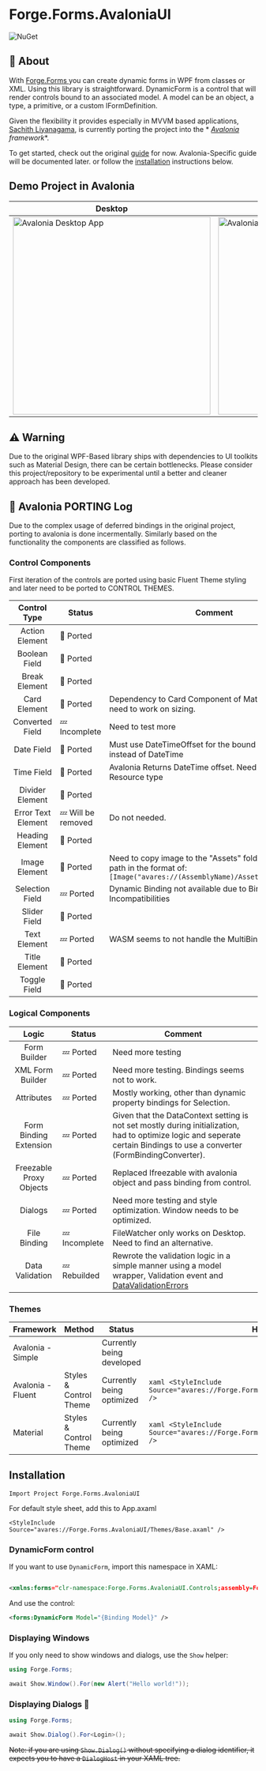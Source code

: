 # Forge.Forms.AvaloniaUI
![NuGet](https://img.shields.io/nuget/v/Forge.Forms.AvaloniaUI.svg)
## 📖 About

With [Forge.Forms ](https://github.com/WPF-Forge/Forge.Forms)you can create dynamic forms in WPF from classes or XML.
Using this library is straightforward. DynamicForm is a control that will render controls bound to an associated model.
A model can be an object, a type, a primitive, or a custom IFormDefinition.

Given the flexibility it provides especially in MVVM based
applications, [Sachith Liyanagama](https://github.com/SachiHarshitha), is currently porting the project into the *
*[Avalonia](https://avaloniaui.net/) framework**.

To get started, check out the original [guide](https://wpf-forge.github.io/Forge.Forms/guides/getting-started) for now.
Avalonia-Specific guide will be documented later.
or follow the [installation](#installation) instructions below.

## Demo Project in Avalonia

| **Desktop**                                                                                                                           | **WASM**                                                                                                                                         |
|---------------------------------------------------------------------------------------------------------------------------------------|--------------------------------------------------------------------------------------------------------------------------------------------------|
| <img src="https://github.com/user-attachments/assets/b65363fd-c91a-4a28-9518-2a73703f5b36" title="Avalonia Desktop App" width="400"/> | <img src="https://github.com/user-attachments/assets/c773e661-8458-4755-9d65-17a10c738609" title="Avalonia Webassembly App (WASM)" width="400"/> |

## ⚠️ Warning

Due to the original WPF-Based library ships with dependencies to UI toolkits such as Material Design, there can be
certain bottlenecks.
Please consider this project/repository to be experimental until a better and cleaner approach has been developed.

## 🚀 Avalonia PORTING Log

Due to the complex usage of deferred bindings in the original project, porting to avalonia is done incermentally.
Similarly based on the functionality the components are classified as follows.

### Control Components

First iteration of the controls are ported using basic Fluent Theme styling and later need to be ported to CONTROL
THEMES.

|    Control Type    | Status                 | Comment                                                                                                                                |
|:------------------:|------------------------|----------------------------------------------------------------------------------------------------------------------------------------|
|   Action Element   | :crossed_flags: Ported |                                                                                                                                        |
|   Boolean Field    | :crossed_flags: Ported |                                                                                                                                        |
|   Break Element    | :crossed_flags: Ported |                                                                                                                                        |
|    Card Element    | :crossed_flags: Ported | Dependency to Card Component of Material Design, need to work on sizing.                                                               |
|  Converted Field   | :zzz: Incomplete       | Need to test more                                                                                                                      |
|     Date Field     | :crossed_flags: Ported | Must use DateTimeOffset for the bound properties instead of DateTime                                                                   |
|     Time Field     | :crossed_flags: Ported | Avalonia Returns DateTime offset. Need to change the Resource type                                                                     |
|  Divider Element   | :crossed_flags: Ported |                                                                                                                                        |
| Error Text Element | :zzz: Will be removed  | Do not needed.                                                                                                                         |
|  Heading Element   | :crossed_flags: Ported |                                                                                                                                        |
|   Image Element    | :crossed_flags: Ported | Need to copy image to the "Assets" folder and write path in the format of: ``` [Image("avares://(AssemblyName)/Assets/(filename)")]``` |
|  Selection Field   | :zzz: Ported           | Dynamic Binding not available due to Binding Incompatibilities                                                                         |
|    Slider Field    | :crossed_flags: Ported |                                                                                                                                        |
|    Text Element    | :zzz:  Ported          | WASM seems to not handle the MultiBinding Strings.                                                                                     |
|   Title Element    | :crossed_flags: Ported |                                                                                                                                        |
|    Toggle Field    | :crossed_flags: Ported |                                                                                                                                        |

### Logical Components

|          Logic          | Status           | Comment                                                                                                                                                                                                                                                |
|:-----------------------:|------------------|--------------------------------------------------------------------------------------------------------------------------------------------------------------------------------------------------------------------------------------------------------|
|      Form Builder       | :zzz: Ported     | Need more testing                                                                                                                                                                                                                                      |
|    XML Form Builder     | :zzz: Ported     | Need more testing. Bindings seems not to work.                                                                                                                                                                                                         |
|       Attributes        | :zzz: Ported     | Mostly working, other than dynamic property bindings for Selection.                                                                                                                                                                                    |
| Form Binding Extension  | :zzz: Ported     | Given that the DataContext setting is not set mostly during initialization, had to optimize logic and seperate certain Bindings to use a converter (FormBindingConverter).                                                                             |
| Freezable Proxy Objects | :zzz: Ported     | Replaced Ifreezable with avalonia object and pass binding from control.                                                                                                                                                                                |
|         Dialogs         | :zzz: Ported     | Need more testing and style optimization. Window needs to be optimized.                                                                                                                                                                                |
|      File Binding       | :zzz: Incomplete | FileWatcher only works on Desktop. Need to find an alternative.                                                                                                                                                                                        |
|     Data Validation     | :zzz: Rebuilded  | Rewrote the validation logic in a simple manner using a model wrapper, Validation event and [DataValidationErrors](https://github.com/AvaloniaUI/Avalonia/blob/07f3ad23e49da9ced46b7a68392e78a150622c35/src/Avalonia.Controls/DataValidationErrors.cs) |

### Themes

| Framework         | Method                 | Status                    | How to Use                                                                                  |
|-------------------|------------------------|---------------------------|---------------------------------------------------------------------------------------------|
| Avalonia - Simple |                        | Currently being developed |                                                                                             |
| Avalonia - Fluent | Styles & Control Theme | Currently being optimized | ```xaml <StyleInclude Source="avares://Forge.Forms.AvaloniaUI/Themes/Fluent.axaml" />```    |
| Material          | Styles & Control Theme | Currently being optimized | ```xaml <StyleInclude Source="avares://Forge.Forms.AvaloniaUI/Themes/Material.axaml" /> ``` |

## Installation

```
Import Project Forge.Forms.AvaloniaUI
```

For default style sheet, add this to App.axaml

```xaml
<StyleInclude Source="avares://Forge.Forms.AvaloniaUI/Themes/Base.axaml" />
```

### DynamicForm control

If you want to use `DynamicForm`, import this namespace in XAML:

```xml

<xmlns:forms="clr-namespace:Forge.Forms.AvaloniaUI.Controls;assembly=Forge.Forms"/>
```

And use the control:

```xml
<forms:DynamicForm Model="{Binding Model}" />
```

### Displaying Windows

If you only need to show windows and dialogs, use the `Show` helper:

```csharp
using Forge.Forms;

await Show.Window().For(new Alert("Hello world!"));
```

### Displaying Dialogs 🚧

````csharp
using Forge.Forms;

await Show.Dialog().For<Login>(); 
````

~~Note: if you are using `Show.Dialog()` without specifying a dialog identifier, it expects you to have a `DialogHost`
in your XAML tree.~~
